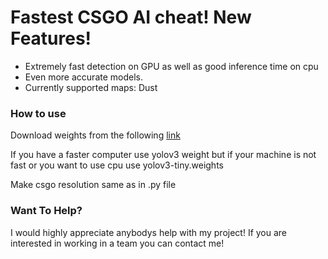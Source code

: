 # Fastest CSGO AI cheat! New Features!

  - Extremely fast detection on GPU as well as good inference time on cpu 
  - Even more accurate models.
  - Currently supported maps: Dust
### How to use

Download weights from the following [link](https://drive.google.com/drive/folders/10QvwT857wyShDlkZ9JWOJ1FGrL963OCU?usp=sharing)

If you have a faster computer use yolov3 weight but if your machine is not fast or you want to use cpu use yolov3-tiny.weights

Make csgo resolution same as in .py file
### Want To Help?

I would highly appreciate anybodys help with my project! If you are interested in working in a team you can contact me!
